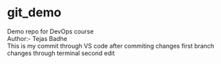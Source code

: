 # git_demo
Demo repo for DevOps course
<br>
Author:- Tejas Badhe
<br>
This is my commit through VS code after commiting changes
first branch changes through terminal
second edit
